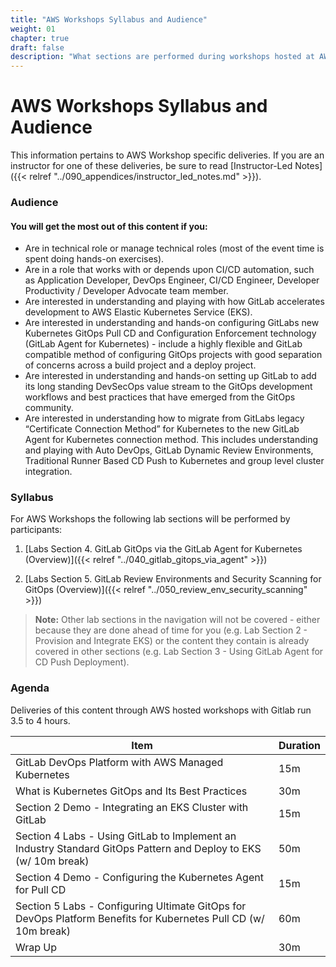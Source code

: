 ```yaml
---
title: "AWS Workshops Syllabus and Audience"
weight: 01
chapter: true
draft: false
description: "What sections are performed during workshops hosted at AWS locations."
---
```


# AWS Workshops Syllabus and Audience

This information pertains to AWS Workshop specific deliveries. If you are an instructor for one of these deliveries, be sure to read [Instructor-Led Notes]({{< relref "../090_appendices/instructor_led_notes.md" >}}).

### Audience

#### You will get the most out of this content if you:

- Are in technical role or manage technical roles (most of the event time is spent doing hands-on exercises).
- Are in a role that works with or depends upon CI/CD automation, such as Application Developer, DevOps Engineer, CI/CD Engineer, Developer Productivity / Developer Advocate team member.
- Are interested in understanding and playing with how GitLab accelerates development to AWS Elastic Kubernetes Service (EKS).
- Are interested in understanding and hands-on configuring GitLabs new Kubernetes GitOps Pull CD and Configuration Enforcement technology (GitLab Agent for Kubernetes) - include a highly flexible and GitLab compatible method of configuring GitOps projects with good separation of concerns across a build project and a deploy project.
- Are interested in understanding and hands-on setting up GitLab to add its long standing DevSecOps value stream to the GitOps development workflows and best practices that have emerged from the GitOps community.
- Are interested in understanding how to migrate from GitLabs legacy “Certificate Connection Method” for Kubernetes to the new GitLab Agent for Kubernetes connection method. This includes understanding and playing with Auto DevOps, GitLab Dynamic Review Environments, Traditional Runner Based CD Push to Kubernetes and group level cluster integration.

### Syllabus

For AWS Workshops the following lab sections will be performed by participants:

1. [Labs Section 4. GitLab GitOps via the GitLab Agent for Kubernetes (Overview)]({{< relref "../040_gitlab_gitops_via_agent" >}})

2. [Labs Section 5. GitLab Review Environments and Security Scanning for GitOps (Overview)]({{< relref "../050_review_env_security_scanning" >}})

>  **Note:** Other lab sections in the navigation will not be covered - either because they are done ahead of time for you (e.g. Lab Section 2 - Provision and Integrate EKS) or the content they contain is already covered in other sections (e.g. Lab Section 3 - Using GitLab Agent for CD Push Deployment).

### Agenda

Deliveries of this content through AWS hosted workshops with Gitlab run 3.5 to 4 hours.

| Item                                                         | Duration |
| ------------------------------------------------------------ | -------- |
| GitLab DevOps Platform with AWS Managed Kubernetes           | 15m      |
| What is Kubernetes GitOps and Its Best Practices             | 30m      |
| Section 2 Demo - Integrating an EKS Cluster with GitLab      | 15m      |
| Section 4 Labs - Using GitLab to Implement an Industry Standard GitOps Pattern and Deploy to EKS (w/ 10m break) | 50m      |
| Section 4 Demo - Configuring the Kubernetes Agent for Pull CD | 15m      |
| Section 5 Labs - Configuring Ultimate GitOps for DevOps Platform Benefits for Kubernetes Pull CD (w/ 10m break) | 60m      |
| Wrap Up                                                      | 30m      |
